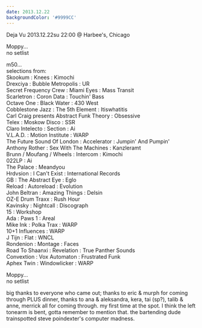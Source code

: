 ```yaml
---
date: 2013.12.22
backgroundColor: '#9999CC'
---
```


Deja Vu 2013.12.22su 22:00 @ Harbee's, Chicago  

Moppy...  
no setlist  

m50...  
selections from:  
Skookum : Knees : Kimochi  
Drexciya : Bubble Metropolis : UR  
Secret Frequency Crew : Miami Eyes : Mass Transit  
Scarletron : Coron Data : Touchin' Bass  
Octave One : Black Water : 430 West  
Cobblestone Jazz : The 5th Element : Itiswhatitis  
Carl Craig presents Abstract Funk Theory : Obsessive  
Telex : Moskow Disco : SSR  
Claro Intelecto : Section : Ai  
V.L.A.D. : Motion Institute : WARP  
The Future Sound Of London : Accelerator : Jumpin' And Pumpin'  
Anthony Rother : Sex With The Machines : Kanzleramt  
Brunn / Moufang / Wheels : Intercom : Kimochi  
022LP : Ai  
The Palace : Meandyou  
Hrdvsion : I Can't Exist : International Records  
GB : The Abstract Eye : Eglo  
Reload : Autoreload : Evolution  
John Beltran : Amazing Things : Delsin  
OZ-E Drum Traxx : Rush Hour  
Kavinsky : Nightcall : Discograph  
15 : Workshop  
Ada : Paws 1 : Areal  
Mike Ink : Polka Trax : WARP  
10+1 Influences : WARP  
J Tijn : Flat : WNCL  
Rondenion : Montage : Faces  
Road To Shaanxi : Revelation : True Panther Sounds  
Convextion : Vox Automaton : Frustrated Funk  
Aphex Twin : Windowlicker : WARP  

Moppy...  
no setlist  

big thanks to everyone who came out; thanks to eric & murph for coming through PLUS dinner, thanks to ana & aleksandra, kera, tai (sp?), talib & anne, merrick all for coming through. my first time at the spot. I think the left tonearm is bent, gotta remember to mention that. the bartending dude trainspotted steve poindexter's computer madness.